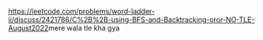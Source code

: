 https://leetcode.com/problems/word-ladder-ii/discuss/2421786/C%2B%2B-using-BFS-and-Backtracking-oror-NO-TLE-August2022
​
mere wala tle kha gya
​